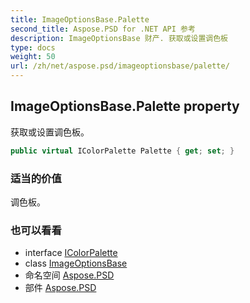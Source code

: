 ```yaml
---
title: ImageOptionsBase.Palette
second_title: Aspose.PSD for .NET API 参考
description: ImageOptionsBase 财产. 获取或设置调色板
type: docs
weight: 50
url: /zh/net/aspose.psd/imageoptionsbase/palette/
---
```

## ImageOptionsBase.Palette property

获取或设置调色板。

```csharp
public virtual IColorPalette Palette { get; set; }
```

### 适当的价值

调色板。

### 也可以看看

* interface [IColorPalette](../../icolorpalette/)
* class [ImageOptionsBase](../)
* 命名空间 [Aspose.PSD](../../imageoptionsbase/)
* 部件 [Aspose.PSD](../../../)


